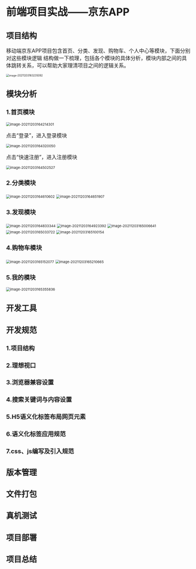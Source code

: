 # 前端项目实战——京东APP

## 项目结构

移动端京东APP项目包含首页、分类、发现、购物车、个人中心等模块，下面分别对这些模块逻辑 结构做一下梳理，包括各个模块的具体分析，模块内部之间的具体跳转关系，可以帮助大家理清项目之间的逻辑关系。

<img src="https://gitee.com/lexizhi/blogimg/raw/master/noteimg/20211203163235.png" alt="image-20211203163235092" style="zoom:50%;" />

## 模块分析

### 1.首页模块

<img src="https://gitee.com/lexizhi/blogimg/raw/master/noteimg/20211203164214.png" alt="image-20211203164214301" style="zoom: 67%;" />

点击“登录”，进入登录模块

<img src="https://gitee.com/lexizhi/blogimg/raw/master/noteimg/20211203164320.png" alt="image-20211203164320050" style="zoom: 67%;" />

点击“快速注册”，进入注册模块

<img src="https://gitee.com/lexizhi/blogimg/raw/master/noteimg/20211203164502.png" alt="image-20211203164502527" style="zoom:67%;" />





### 2.分类模块

<img src="https://gitee.com/lexizhi/blogimg/raw/master/noteimg/20211203164610.png" alt="image-20211203164610602" style="zoom: 67%;" />               <img src="https://gitee.com/lexizhi/blogimg/raw/master/noteimg/20211203164652.png" alt="image-20211203164651907" style="zoom: 67%;" />

### 3.发现模块

<img src="https://gitee.com/lexizhi/blogimg/raw/master/noteimg/20211203164833.png" alt="image-20211203164833344" style="zoom: 67%;" />  <img src="https://gitee.com/lexizhi/blogimg/raw/master/noteimg/20211203164923.png" alt="image-20211203164923392" style="zoom:67%;" />  <img src="https://gitee.com/lexizhi/blogimg/raw/master/noteimg/20211203165006.png" alt="image-20211203165006641" style="zoom:67%;" /> <img src="https://gitee.com/lexizhi/blogimg/raw/master/noteimg/20211203165033.png" alt="image-20211203165033722" style="zoom:67%;" />  <img src="https://gitee.com/lexizhi/blogimg/raw/master/noteimg/20211203165100.png" alt="image-20211203165100154" style="zoom:67%;" />



### 4.购物车模块

<img src="https://gitee.com/lexizhi/blogimg/raw/master/noteimg/20211203165152.png" alt="image-20211203165152077" style="zoom:67%;" />  <img src="https://gitee.com/lexizhi/blogimg/raw/master/noteimg/20211203165210.png" alt="image-20211203165210665" style="zoom:67%;" />

### 5.我的模块

<img src="https://gitee.com/lexizhi/blogimg/raw/master/noteimg/20211203165355.png" alt="image-20211203165355836" style="zoom:67%;" />



## 开发工具



## 开发规范

### 1.项目结构

### 2.理想视口

### 3.浏览器兼容设置

### 4.搜索关键词与内容设置

### 5.H5语义化标签布局网页元素

### 6.语义化标签应用规范

### 7.css、js编写及引入规范



## 版本管理



## 文件打包



## 真机测试



## 项目部署



## 项目总结

